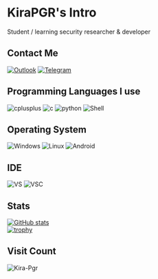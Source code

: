 # KiraPGR's Intro
Student / learning security researcher & developer
## Contact Me
[![Outlook](https://img.shields.io/badge/-Email-yellowgreen?style=for-the-badge&logo=Mail.Ru&logoColor=white)](mailto:aieternal@outlook.com) 
[![Telegram](https://img.shields.io/badge/-Telegram-blue?style=for-the-badge&logo=Telegram&logoColor=white)](https://t.me/pgr47)
## Programming Languages I use
![cplusplus](https://img.shields.io/badge/-c%2B%2B-red?style=for-the-badge&logo=cplusplus&logoColor=white)
![c](https://img.shields.io/badge/-c-blueviolet?style=for-the-badge&logo=c&logoColor=white)
![python](https://img.shields.io/badge/-python-orange?style=for-the-badge&logo=python&logoColor=white)
![Shell](https://img.shields.io/badge/-Shell-inactive?style=for-the-badge&logo=iTerm2&logoColor=white)
## Operating System
![Windows](https://img.shields.io/badge/-windows-red?style=for-the-badge&logo=microsoft&logoColor=white)
![Linux](https://img.shields.io/badge/-Linux-green?style=for-the-badge&logo=linux&logoColor=white)
![Android](https://img.shields.io/badge/Android-3DDC84?style=for-the-badge&logo=android&logoColor=white)
## IDE
![VS](https://img.shields.io/badge/-Visual%20Studio-477e77?style=for-the-badge&logo=visualstudio&logoColor=white)
![VSC](https://img.shields.io/badge/-Visual%20Studio%20Code-%23796C8B?style=for-the-badge&logo=visualstudiocode&logoColor=white)
## Stats
[![GitHub stats](https://github-readme-stats.vercel.app/api?username=Kira-Pgr&show_icons=true&title_color=fff&icon_color=79ff97&text_color=9f9f9f&bg_color=151515)](https://github.com/anuraghazra/github-readme-stats)  
[![trophy](https://github-profile-trophy.vercel.app/?username=Kira-Pgr&theme=onedark&title=MultiLanguage,Commits,Issues,Repositories,Stars,Followers)](https://github.com/ryo-ma/github-profile-trophy)
## Visit Count
![Kira-Pgr](https://count.getloli.com/get/@Kira-Pgr?theme=asoul)



